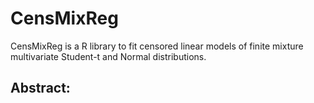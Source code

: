 # CensMixReg
CensMixReg is a R library to fit censored linear models of finite mixture multivariate Student-t and Normal distributions. 

## Abstract:

